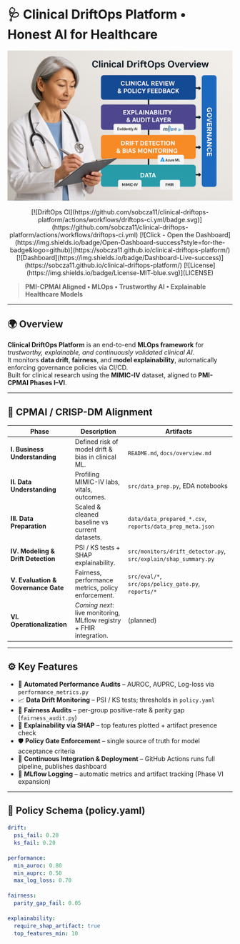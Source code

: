 # 🩺 Clinical DriftOps Platform • Honest AI for Healthcare
![alt text](https://github.com/sobcza11/clinical-driftops-platform/blob/main/assets/driftOps_pic_h.png)

<p align="center">
  [![DriftOps CI](https://github.com/sobcza11/clinical-driftops-platform/actions/workflows/driftops-ci.yml/badge.svg)](https://github.com/sobcza11/clinical-driftops-platform/actions/workflows/driftops-ci.yml)
  [![Click - Open the Dashboard](https://img.shields.io/badge/Open-Dashboard-success?style=for-the-badge&logo=github)](https://sobcza11.github.io/clinical-driftops-platform/)
  [![Dashboard](https://img.shields.io/badge/Dashboard-Live-success)](https://sobcza11.github.io/clinical-driftops-platform/)
  [![License](https://img.shields.io/badge/License-MIT-blue.svg)](LICENSE)
</p>

> **PMI-CPMAI Aligned • MLOps • Trustworthy AI • Explainable Healthcare Models**

---

## 🌍 Overview
**Clinical DriftOps Platform** is an end-to-end **MLOps framework** for *trustworthy, explainable, and continuously validated clinical AI*.  
It monitors **data drift**, **fairness**, and **model explainability**, automatically enforcing governance policies via CI/CD.  
Built for clinical research using the **MIMIC-IV** dataset, aligned to **PMI-CPMAI Phases I–VI**.

---

## 🧭 CPMAI / CRISP-DM Alignment

| Phase | Description | Artifacts |
|-------|--------------|------------|
| **I. Business Understanding** | Defined risk of model drift & bias in clinical ML. | `README.md`, `docs/overview.md` |
| **II. Data Understanding** | Profiling MIMIC-IV labs, vitals, outcomes. | `src/data_prep.py`, EDA notebooks |
| **III. Data Preparation** | Scaled & cleaned baseline vs current datasets. | `data/data_prepared_*.csv`, `reports/data_prep_meta.json` |
| **IV. Modeling & Drift Detection** | PSI / KS tests + SHAP explainability. | `src/monitors/drift_detector.py`, `src/explain/shap_summary.py` |
| **V. Evaluation & Governance Gate** | Fairness, performance metrics, policy enforcement. | `src/eval/*`, `src/ops/policy_gate.py`, `reports/*` |
| **VI. Operationalization** | *Coming next*: live monitoring, MLflow registry + FHIR integration. | (planned) |

---

## ⚙️ Key Features
- 🧪 **Automated Performance Audits** – AUROC, AUPRC, Log-loss via `performance_metrics.py`
- 📈 **Data Drift Monitoring** – PSI / KS tests; thresholds in `policy.yaml`
- 🤝 **Fairness Audits** – per-group positive-rate & parity gap (`fairness_audit.py`)
- 🩻 **Explainability via SHAP** – top features plotted + artifact presence check
- 🛡️ **Policy Gate Enforcement** – single source of truth for model acceptance criteria
- 🚀 **Continuous Integration & Deployment** – GitHub Actions runs full pipeline, publishes dashboard
- 🧾 **MLflow Logging** – automatic metrics and artifact tracking (Phase VI expansion)

---

## 🧩 Policy Schema (policy.yaml)

```yaml
drift:
  psi_fail: 0.20
  ks_fail: 0.20

performance:
  min_auroc: 0.80
  min_auprc: 0.50
  max_log_loss: 0.70

fairness:
  parity_gap_fail: 0.05

explainability:
  require_shap_artifact: true
  top_features_min: 10